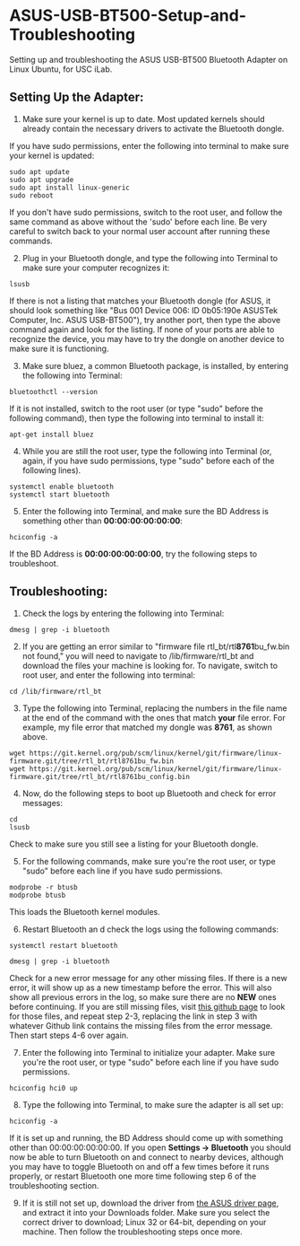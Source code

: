 # ASUS-USB-BT500-Setup-and-Troubleshooting
Setting up and troubleshooting the ASUS USB-BT500 Bluetooth Adapter on Linux Ubuntu, for USC iLab.

## Setting Up the Adapter:

1. Make sure your kernel is up to date. Most updated kernels should already contain the necessary drivers to activate the Bluetooth dongle.

  If you have sudo permissions, enter the following into terminal to make sure your kernel is updated:

```
sudo apt update
sudo apt upgrade
sudo apt install linux-generic
sudo reboot
```
  If you don't have sudo permissions, switch to the root user, and follow the same command as above without the 'sudo' before each line. Be very careful to switch back to your normal user account after running these commands. 

2. Plug in your Bluetooth dongle, and type the following into Terminal to make sure your computer recognizes it:
```
lsusb
```
If there is not a listing that matches your Bluetooth dongle (for ASUS, it should look something like "Bus 001 Device 006: ID 0b05:190e ASUSTek Computer, Inc. ASUS USB-BT500"), try another port, then type the above command again and look for the listing. If none of your ports are able to recognize the device, you may have to try the dongle on another device to make sure it is functioning.

3. Make sure bluez, a common Bluetooth package, is installed, by entering the following into Terminal:
```
bluetoothctl --version
```
If it is not installed, switch to the root user (or type "sudo" before the following command), then type the following into terminal to install it:
```
apt-get install bluez
```

4. While you are still the root user, type the following into Terminal (or, again, if you have sudo permissions, type "sudo" before each of the following lines).
```
systemctl enable bluetooth
systemctl start bluetooth
```

5. Enter the following into Terminal, and make sure the BD Address is something other than **00:00:00:00:00:00**:
```
hciconfig -a
```
If the BD Address is **00:00:00:00:00:00**, try the following steps to troubleshoot.

## Troubleshooting:
1. Check the logs by entering the following into Terminal:
```
dmesg | grep -i bluetooth
```
2. If you are getting an error similar to "firmware file rtl_bt/rtl**8761**bu_fw.bin not found," you will need to navigate to /lib/firmware/rtl_bt and download the files your machine is looking for. To navigate, switch to root user, and enter the following into terminal:
```
cd /lib/firmware/rtl_bt
```
3. Type the following into Terminal, replacing the numbers in the file name at the end of the command with the ones that match **your** file error. For example, my file error that matched my dongle was **8761**, as shown above.
```
wget https://git.kernel.org/pub/scm/linux/kernel/git/firmware/linux-firmware.git/tree/rtl_bt/rtl8761bu_fw.bin
wget https://git.kernel.org/pub/scm/linux/kernel/git/firmware/linux-firmware.git/tree/rtl_bt/rtl8761bu_config.bin
```

4. Now, do the following steps to boot up Bluetooth and check for error messages:
```
cd
lsusb
```
Check to make sure you still see a listing for your Bluetooth dongle. 

5. For the following commands, make sure you're the root user, or type "sudo" before each line if you have sudo permissions.
```
modprobe -r btusb
modprobe btusb
```
This loads the Bluetooth kernel modules.

6. Restart Bluetooth an d check the logs using the following commands:
```
systemctl restart bluetooth
```
```
dmesg | grep -i bluetooth
```
Check for a new error message for any other missing files. If there is a new error, it will show up as a new timestamp before the error. This will also show all previous errors in the log, so make sure there are no **NEW** ones before continuing. If you are still missing files, visit [this github page](https://git.kernel.org/pub/scm/linux/kernel/git/firmware/linux-firmware.git/tree/rtl_bt) to look for those files, and repeat step 2-3, replacing the link in step 3 with whatever Github link contains the missing files from the error message. Then start steps 4-6 over again.

7. Enter the following into Terminal to initialize your adapter. Make sure you're the root user, or type "sudo" before each line if you have sudo permissions.
```
hciconfig hci0 up
```
8. Type the following into Terminal, to make sure the adapter is all set up:
```
hciconfig -a
```
If it is set up and running, the BD Address should come up with something other than 00:00:00:00:00:00. If you open **Settings -> Bluetooth** you should now be able to turn Bluetooth on and connect to nearby devices, although you may have to toggle Bluetooth on and off a few times before it runs properly, or restart Bluetooth one more time following step 6 of the troubleshooting section.

9. If it is still not set up, download the driver from [the ASUS driver page](https://www.asus.com/networking-iot-servers/adapters/all-series/usb-bt500/helpdesk_download?model2Name=USB-BT500), and extract it into your Downloads folder. Make sure you select the correct driver to download; Linux 32 or 64-bit, depending on your machine. Then follow the troubleshooting steps once more.


